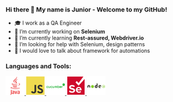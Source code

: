 ### Hi there 👋 My name is Junior - Welcome to my GitHub!

- 🎓 I work as a QA Engineer
- 🔭 I’m currently working on **Selenium**
- 🌱 I’m currently learning **Rest-assured, Webdriver.io**
- 🤔 I’m looking for help with Selenium, design patterns
- 💬 I would love to talk about framework for automations


<h3 align="left">Languages and Tools:</h3>
<p align="left">
  <a href="https://dev.java/" target="_blank"> <img src="https://raw.githubusercontent.com/devicons/devicon/master/icons/java/java-plain-wordmark.svg" alt="java" width="50" height="50"/> </a>
  <a href="https://developer.mozilla.org/en-US/docs/Web/JavaScript" target="_blank"> <img src="https://raw.githubusercontent.com/devicons/devicon/master/icons/javascript/javascript-original.svg" alt="javascript" width="50" height="50"/> </a>
  <a href="https://cucumber.io/" target="_blank"> <img src="https://raw.githubusercontent.com/devicons/devicon/master/icons/cucumber/cucumber-plain-wordmark.svg" alt="cucumber" width="50" height="50"/> </a>
  <a href="https://www.selenium.dev/" target="_blank"> <img src="https://raw.githubusercontent.com/devicons/devicon/master/icons/selenium/selenium-original.svg" alt="selenium" width="50" height="50"/> </a> 
   <a href="https://nodejs.org" target="_blank"> <img src="https://raw.githubusercontent.com/devicons/devicon/master/icons/nodejs/nodejs-original-wordmark.svg" alt="nodejs" width="50" height="50"/> </a>
 
  </p>
